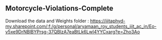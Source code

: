 ## Motorcycle-Violations-Complete

Download the data and Weights folder : https://iiitaphyd-my.sharepoint.com/:f:/g/personal/aryamaan_roy_students_iiit_ac_in/Eo-v5xe9DrNBlBYPrsg-37QBlzA7eaBtLk6LwI4YYCxarg?e=Zho3Ao
